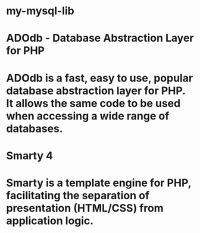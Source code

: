 # my-mysql-lib
# ADOdb - Database Abstraction Layer for PHP
  # ADOdb is a fast, easy to use, popular database abstraction layer for PHP. It allows the same code to be used when accessing a wide        range of databases.
# Smarty 4
  # Smarty is a template engine for PHP, facilitating the separation of presentation (HTML/CSS) from application logic.
